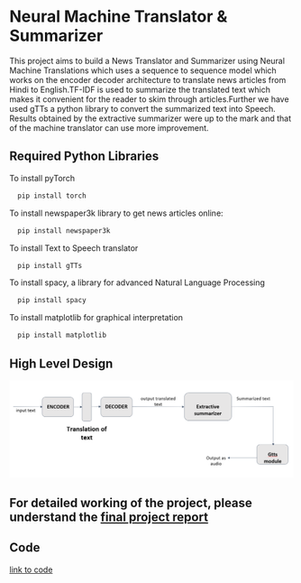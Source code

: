 
# Neural Machine Translator & Summarizer

This project aims to build a News
Translator and Summarizer using Neural
Machine Translations which uses a sequence to
sequence model which works on the encoder
decoder architecture to translate news articles
from Hindi to English.TF-IDF is used to
summarize the translated text which makes
it convenient for the reader to skim through
articles.Further we have used gTTs a python
library to convert the summarized text into
Speech. Results obtained by the extractive
summarizer were up to the mark and that of the
machine translator can use more improvement.




## Required Python Libraries
To install pyTorch
```bash
  pip install torch
```
To install newspaper3k library to get news articles online:
```bash
  pip install newspaper3k
```
To install Text to Speech translator
```bash
  pip install gTTs
```
To install spacy, a library for advanced Natural Language Processing
```bash
  pip install spacy
```
To install matplotlib for graphical interpretation
```bash
  pip install matplotlib
```
## High Level Design

![HLD](images/HLD_NMT&S.png)



## For detailed working of the project, please understand the [final project report](project_report.pdf)

## Code

[link to code](CODE/)

